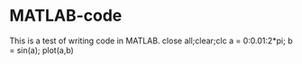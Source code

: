 # MATLAB-code
This is a test of writing code in MATLAB.
close all;clear;clc
a = 0:0.01:2*pi;
b = sin(a);
plot(a,b)
